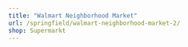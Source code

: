 ```yaml
---
title: "Walmart Neighborhood Market"
url: /springfield/walmart-neighborhood-market-2/
shop: Supermarkt
---
```

